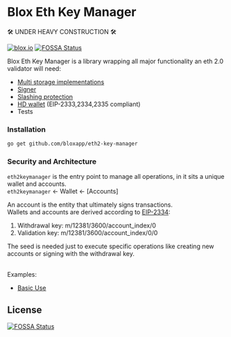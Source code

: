 # Blox Eth Key Manager
:hammer_and_wrench: UNDER HEAVY CONSTRUCTION :hammer_and_wrench:


[![blox.io](https://s3.us-east-2.amazonaws.com/app-files.blox.io/static/media/powered_by.png)](https://blox.io)
[![FOSSA Status](https://app.fossa.com/api/projects/git%2Bgithub.com%2Fbloxapp%2Feth2-key-manager.svg?type=shield)](https://app.fossa.com/projects/git%2Bgithub.com%2Fbloxapp%2Feth2-key-manager?ref=badge_shield)

Blox Eth Key Manager is a library wrapping all major functionality an eth 2.0 validator will need:
  - [Multi storage implementations](https://github.com/bloxapp/eth2-key-manager/tree/master/stores)
  - [Signer](https://github.com/bloxapp/eth2-key-manager/tree/master/validator_signer)
  - [Slashing protection](https://github.com/bloxapp/eth2-key-manager/tree/master/slashing_protection)
  - [HD wallet](https://github.com/bloxapp/eth2-key-manager/tree/master/wallet_hd) (EIP-2333,2334,2335 compliant)
  - Tests

### Installation

 ```sh
go get github.com/bloxapp/eth2-key-manager
   ```

### Security and Architecture
`eth2keymanager` is the entry point to manage all operations, in it sits a unique wallet and accounts.<br/> 
`eth2keymanager` <- Wallet <- [Accounts]


An account is the entity that ultimately signs transactions.<br/> 
Wallets and accounts are derived according to [EIP-2334](https://github.com/ethereum/EIPs/blob/master/EIPS/eip-2334.md#validator-keys):<br/>
1) Withdrawal key: m/12381/3600/account_index/0<br/>
2) Validation key: m/12381/3600/account_index/0/0<br/>

The seed is needed just to execute specific operations like creating new accounts or signing with the withdrawal key. <br/><br/>

Examples:
- [Basic Use]()

## License
[![FOSSA Status](https://app.fossa.com/api/projects/git%2Bgithub.com%2Fbloxapp%2Feth2-key-manager.svg?type=large)](https://app.fossa.com/projects/git%2Bgithub.com%2Fbloxapp%2Feth2-key-manager?ref=badge_large)